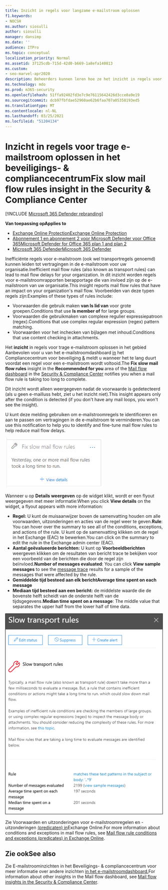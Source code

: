 ```yaml
---
title: Inzicht in regels voor langzame e-mailstroom oplossen
f1.keywords:
- NOCSH
ms.author: siosulli
author: siosulli
manager: dansimp
ms.date: ''
audience: ITPro
ms.topic: conceptual
localization_priority: Normal
ms.assetid: 37125cdb-715d-42d0-b669-1a8efa140813
ms.custom:
- seo-marvel-apr2020
description: Beheerders kunnen leren hoe ze het inzicht in regels voor trage e-mailstroom oplossen in het beveiligings- & compliancecentrum gebruiken om inefficiënte of gebroken regels voor e-mailstroom (ook wel transportregels genoemd) in hun organisatie te identificeren en op te lossen.
ms.technology: mdo
ms.prod: m365-security
ms.openlocfilehash: 51ffa92402fd3e7c9e76115642426d3cce0a9e19
ms.sourcegitcommit: dcb97fbfdae52960ae62b6faa707a05358193ed5
ms.translationtype: MT
ms.contentlocale: nl-NL
ms.lasthandoff: 03/25/2021
ms.locfileid: "51204134"
---
```

# <a name="fix-slow-mail-flow-rules-insight-in-the-security--compliance-center"></a><span data-ttu-id="95aee-103">Inzicht in regels voor trage e-mailstroom oplossen in het beveiligings- & compliancecentrum</span><span class="sxs-lookup"><span data-stu-id="95aee-103">Fix slow mail flow rules insight in the Security & Compliance Center</span></span>

[!INCLUDE [Microsoft 365 Defender rebranding](../includes/microsoft-defender-for-office.md)]

<span data-ttu-id="95aee-104">**Van toepassing op**</span><span class="sxs-lookup"><span data-stu-id="95aee-104">**Applies to**</span></span>
- [<span data-ttu-id="95aee-105">Exchange Online Protection</span><span class="sxs-lookup"><span data-stu-id="95aee-105">Exchange Online Protection</span></span>](exchange-online-protection-overview.md)
- [<span data-ttu-id="95aee-106">Abonnement 1 en abonnement 2 voor Microsoft Defender voor Office 365</span><span class="sxs-lookup"><span data-stu-id="95aee-106">Microsoft Defender for Office 365 plan 1 and plan 2</span></span>](defender-for-office-365.md)
- [<span data-ttu-id="95aee-107">Microsoft 365 Defender</span><span class="sxs-lookup"><span data-stu-id="95aee-107">Microsoft 365 Defender</span></span>](../defender/microsoft-365-defender.md)

<span data-ttu-id="95aee-108">Inefficiënte regels voor e-mailstroom (ook wel transportregels genoemd) kunnen leiden tot vertragingen in de e-mailstroom voor uw organisatie.</span><span class="sxs-lookup"><span data-stu-id="95aee-108">Inefficient mail flow rules (also known as transport rules) can lead to mail flow delays for your organization.</span></span> <span data-ttu-id="95aee-109">In dit inzicht worden regels voor e-mailstroomrapporten berapportage die van invloed zijn op de e-mailstroom van uw organisatie.</span><span class="sxs-lookup"><span data-stu-id="95aee-109">This insight reports mail flow rules that have an impact on your organization's mail flow.</span></span> <span data-ttu-id="95aee-110">Voorbeelden van deze typen regels zijn:</span><span class="sxs-lookup"><span data-stu-id="95aee-110">Examples of these types of rules include:</span></span>

- <span data-ttu-id="95aee-111">Voorwaarden die gebruik maken **van Is lid van** voor grote groepen.</span><span class="sxs-lookup"><span data-stu-id="95aee-111">Conditions that use **Is member of** for large groups.</span></span>
- <span data-ttu-id="95aee-112">Voorwaarden die gebruikmaken van complexe regulier expressiepatroon (regex).</span><span class="sxs-lookup"><span data-stu-id="95aee-112">Conditions that use complex regular expression (regex) pattern matching.</span></span>
- <span data-ttu-id="95aee-113">Voorwaarden voor het inchecken van bijlagen met inhoud.</span><span class="sxs-lookup"><span data-stu-id="95aee-113">Conditions that use content checking in attachments.</span></span>

<span data-ttu-id="95aee-114">Het **inzicht** in regels voor  trage e-mailstroom oplossen in het gebied Aanbevolen voor u van het e-mailstroomdashboard [in](mail-flow-insights-v2.md) het Compliancecentrum voor beveiliging [&](https://protection.office.com) meldt u wanneer het te lang duurt voordat een regel voor een e-mailstroom wordt voltooid.</span><span class="sxs-lookup"><span data-stu-id="95aee-114">The **Fix slow mail flow rules** insight in the **Recommended for you** area of the [Mail flow dashboard](mail-flow-insights-v2.md) in the [Security & Compliance Center](https://protection.office.com) notifies you when a mail flow rule is taking too long to complete.</span></span>

<span data-ttu-id="95aee-115">Dit inzicht wordt alleen weergegeven nadat de voorwaarde is gedetecteerd (als u geen e-mailluss hebt, ziet u het inzicht niet).</span><span class="sxs-lookup"><span data-stu-id="95aee-115">This insight appears only after the condition is detected (if you don't have any mail loops, you won't see the insight).</span></span>

<span data-ttu-id="95aee-116">U kunt deze melding gebruiken om e-mailstroomregels te identificeren en aan te passen om vertragingen in de e-mailstroom te verminderen.</span><span class="sxs-lookup"><span data-stu-id="95aee-116">You can use this notification to help you to identify and fine-tune mail flow rules to help reduce mail flow delays.</span></span>

![Inzicht in regels voor trage e-mailstroom oplossen in het gebied Aanbevolen voor u van het e-mailstroomdashboard](../../media/mfi-fix-slow-mail-flow-rules.png)

<span data-ttu-id="95aee-118">Wanneer u op **Details weergeven** op de widget klikt, wordt er een flyout weergegeven met meer informatie:</span><span class="sxs-lookup"><span data-stu-id="95aee-118">When you click **View details** on the widget, a flyout appears with more information:</span></span>

- <span data-ttu-id="95aee-119">**Regel:** U kunt de muisaanwijzer boven de samenvatting houden om alle voorwaarden, uitzonderingen en acties van de regel weer te geven.</span><span class="sxs-lookup"><span data-stu-id="95aee-119">**Rule**: You can hover over the summary to see all of the conditions, exceptions, and actions of the rule.</span></span> <span data-ttu-id="95aee-120">U kunt op de samenvatting klikken om de regel in het Exchange (EAC) te bewerken.</span><span class="sxs-lookup"><span data-stu-id="95aee-120">You can click on the summary to edit the rule in the Exchange admin center (EAC).</span></span>
- <span data-ttu-id="95aee-121">**Aantal geëvalueerde berichten:** U kunt op [](message-trace-scc.md) **Voorbeeldberichten** weergeven klikken om de resultaten van bericht trace te bekijken voor een voorbeeld van de berichten die door de regel zijn beïnvloed.</span><span class="sxs-lookup"><span data-stu-id="95aee-121">**Number of messages evaluated**: You can click **View sample messages** to see the [message trace](message-trace-scc.md) results for a sample of the messages that were affected by the rule.</span></span>
- <span data-ttu-id="95aee-122">**Gemiddelde tijd besteed aan elk bericht**</span><span class="sxs-lookup"><span data-stu-id="95aee-122">**Average time spent on each message**</span></span>
- <span data-ttu-id="95aee-123">**Mediaan tijd besteed aan een bericht:** de middelste waarde die de bovenste helft scheidt van de onderste helft van de tijdsgegevens.</span><span class="sxs-lookup"><span data-stu-id="95aee-123">**Median time spent on a message**: The middle value that separates the upper half from the lower half of time data.</span></span>

![Details flyout that appears after clicking View details on the Fix slow mail flow rules insight](../../media/mfi-fix-slow-mail-flow-rules-details.png)

<span data-ttu-id="95aee-125">Zie Voorwaarden en uitzonderingen voor e-mailstroomregelen en -uitzonderingen [(predicaten) in](/Exchange/security-and-compliance/mail-flow-rules/conditions-and-exceptions)Exchange Online.</span><span class="sxs-lookup"><span data-stu-id="95aee-125">For more information about conditions and exceptions in mail flow rules, see [Mail flow rule conditions and exceptions (predicates) in Exchange Online](/Exchange/security-and-compliance/mail-flow-rules/conditions-and-exceptions).</span></span>

## <a name="see-also"></a><span data-ttu-id="95aee-126">Zie ook</span><span class="sxs-lookup"><span data-stu-id="95aee-126">See also</span></span>

<span data-ttu-id="95aee-127">Zie E-mailstroominzichten in het Beveiligings- & compliancecentrum voor meer informatie over andere inzichten [in het e-mailstroomdashboard.](mail-flow-insights-v2.md)</span><span class="sxs-lookup"><span data-stu-id="95aee-127">For information about other insights in the Mail flow dashboard, see [Mail flow insights in the Security & Compliance Center](mail-flow-insights-v2.md).</span></span>